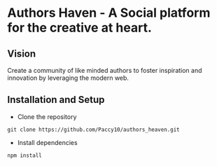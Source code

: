 # Authors Haven - A Social platform for the creative at heart.

## Vision

Create a community of like minded authors to foster inspiration and innovation
by leveraging the modern web.

## Installation and Setup

- Clone the repository

```
git clone https://github.com/Paccy10/authors_heaven.git
```

- Install dependencies

```
npm install
```
